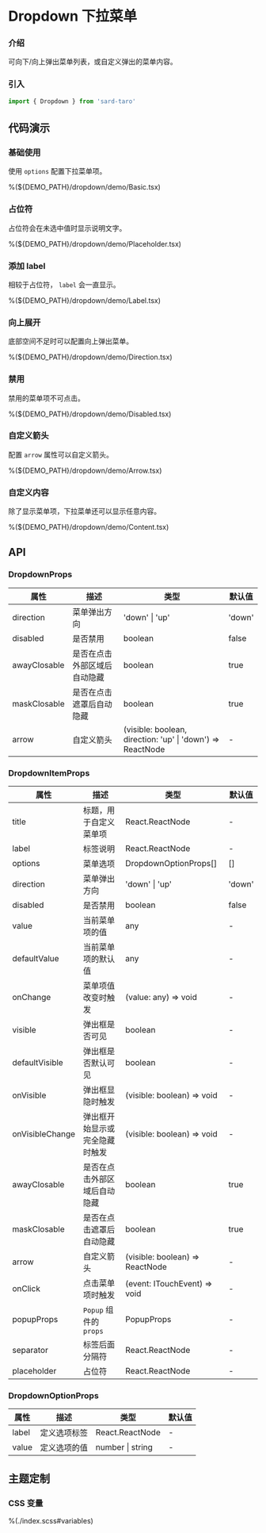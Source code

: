 # Dropdown 下拉菜单

### 介绍

可向下/向上弹出菜单列表，或自定义弹出的菜单内容。

### 引入

```ts
import { Dropdown } from 'sard-taro'
```

## 代码演示

### 基础使用

使用 `options` 配置下拉菜单项。

%(${DEMO_PATH}/dropdown/demo/Basic.tsx)

### 占位符

占位符会在未选中值时显示说明文字。

%(${DEMO_PATH}/dropdown/demo/Placeholder.tsx)

### 添加 label

相较于占位符， `label` 会一直显示。

%(${DEMO_PATH}/dropdown/demo/Label.tsx)

### 向上展开

底部空间不足时可以配置向上弹出菜单。

%(${DEMO_PATH}/dropdown/demo/Direction.tsx)

### 禁用

禁用的菜单项不可点击。

%(${DEMO_PATH}/dropdown/demo/Disabled.tsx)

### 自定义箭头

配置 `arrow` 属性可以自定义箭头。

%(${DEMO_PATH}/dropdown/demo/Arrow.tsx)

### 自定义内容

除了显示菜单项，下拉菜单还可以显示任意内容。

%(${DEMO_PATH}/dropdown/demo/Content.tsx)

## API

### DropdownProps

| 属性         | 描述                         | 类型                                                       | 默认值 |
| ------------ | ---------------------------- | ---------------------------------------------------------- | ------ |
| direction    | 菜单弹出方向                 | 'down' \| 'up'                                             | 'down' |
| disabled     | 是否禁用                     | boolean                                                    | false  |
| awayClosable | 是否在点击外部区域后自动隐藏 | boolean                                                    | true   |
| maskClosable | 是否在点击遮罩后自动隐藏     | boolean                                                    | true   |
| arrow        | 自定义箭头                   | (visible: boolean, direction: 'up' \| 'down') => ReactNode | -      |

### DropdownItemProps

| 属性            | 描述                           | 类型                            | 默认值 |
| --------------- | ------------------------------ | ------------------------------- | ------ |
| title           | 标题，用于自定义菜单项         | React.ReactNode                 | -      |
| label           | 标签说明                       | React.ReactNode                 | -      |
| options         | 菜单选项                       | DropdownOptionProps[]           | []     |
| direction       | 菜单弹出方向                   | 'down' \| 'up'                  | 'down' |
| disabled        | 是否禁用                       | boolean                         | false  |
| value           | 当前菜单项的值                 | any                             | -      |
| defaultValue    | 当前菜单项的默认值             | any                             | -      |
| onChange        | 菜单项值改变时触发             | (value: any) => void            | -      |
| visible         | 弹出框是否可见                 | boolean                         | -      |
| defaultVisible  | 弹出框是否默认可见             | boolean                         | -      |
| onVisible       | 弹出框显隐时触发               | (visible: boolean) => void      | -      |
| onVisibleChange | 弹出框开始显示或完全隐藏时触发 | (visible: boolean) => void      | -      |
| awayClosable    | 是否在点击外部区域后自动隐藏   | boolean                         | true   |
| maskClosable    | 是否在点击遮罩后自动隐藏       | boolean                         | true   |
| arrow           | 自定义箭头                     | (visible: boolean) => ReactNode | -      |
| onClick         | 点击菜单项时触发               | (event: ITouchEvent) => void    | -      |
| popupProps      | `Popup` 组件的 `props`         | PopupProps                      | -      |
| separator       | 标签后面分隔符                 | React.ReactNode                 | -      |
| placeholder     | 占位符                         | React.ReactNode                 | -      |

### DropdownOptionProps

| 属性  | 描述         | 类型             | 默认值 |
| ----- | ------------ | ---------------- | ------ |
| label | 定义选项标签 | React.ReactNode  | -      |
| value | 定义选项的值 | number \| string | -      |

## 主题定制

### CSS 变量

%(./index.scss#variables)
